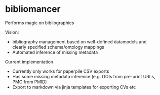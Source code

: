 # bibliomancer

Performs magic on bibliographies

Vision:

- bibliography management based on well-defined datamodels and clearly specified schema/ontology mappings
- Automated inference of missing metadata

Current implementation

- Currently only works for paperpile CSV exports
- Has some missing metadata inference (e.g. DOIs from pre-print URLs, PMC from PMID)
- Export to markdown via jinja templates for exporting CVs etc
